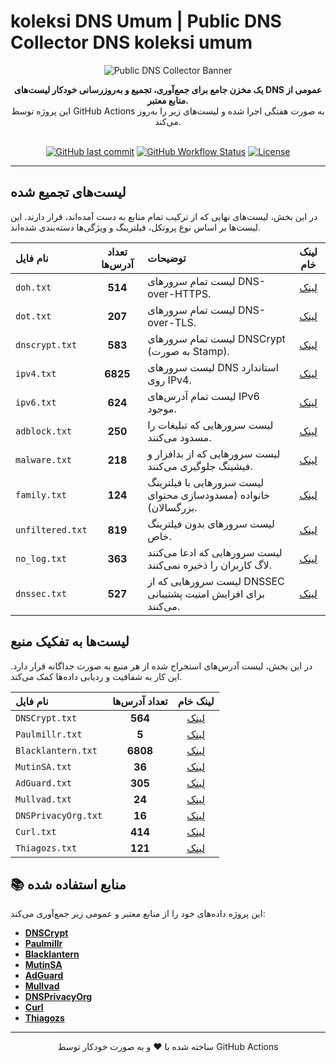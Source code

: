 #  koleksi DNS Umum | Public DNS Collector  DNS  koleksi umum
<p align="center">
  <img src="https://raw.githubusercontent.com/1024-byte/resources/main/banner/Public-DNS-Collector-banner.png" alt="Public DNS Collector Banner">
</p>
<div align="center">

**یک مخزن جامع برای جمع‌آوری، تجمیع و به‌روزرسانی خودکار لیست‌های DNS عمومی از منابع معتبر.**
<br />
این پروژه توسط GitHub Actions به صورت هفتگی اجرا شده و لیست‌های زیر را به‌روز می‌کند.
<br />
<br />

[![GitHub last commit](https://img.shields.io/github/last-commit/10ium/Public-DNS-Collector?style=for-the-badge&logo=github&color=blue)](https://github.com/10ium/Public-DNS-Collector/commits/main)
[![GitHub Workflow Status](https://img.shields.io/github/actions/workflow/status/10ium/Public-DNS-Collector/update-lists.yml?branch=main&style=for-the-badge&logo=githubactions&logoColor=white)](https://github.com/10ium/Public-DNS-Collector/actions)
[![License](https://img.shields.io/github/license/10ium/Public-DNS-Collector?style=for-the-badge&color=brightgreen)](LICENSE)

</div>

---

##  لیست‌های تجمیع شده

در این بخش، لیست‌های نهایی که از ترکیب تمام منابع به دست آمده‌اند، قرار دارند. این لیست‌ها بر اساس نوع پروتکل، فیلترینگ و ویژگی‌ها دسته‌بندی شده‌اند.

| نام فایل | تعداد آدرس‌ها | توضیحات | لینک خام |
| :--- | :---: | :--- | :---: |
| `doh.txt` | **514** | لیست تمام سرورهای DNS-over-HTTPS. | [لینک](https://github.com/10ium/Public-DNS-Collector/raw/main/lists/doh.txt) |
| `dot.txt` | **207** | لیست تمام سرورهای DNS-over-TLS. | [لینک](https://github.com/10ium/Public-DNS-Collector/raw/main/lists/dot.txt) |
| `dnscrypt.txt` | **583** | لیست تمام سرورهای DNSCrypt (به صورت Stamp). | [لینک](https://github.com/10ium/Public-DNS-Collector/raw/main/lists/dnscrypt.txt) |
| `ipv4.txt` | **6825** | لیست سرورهای DNS استاندارد روی IPv4. | [لینک](https://github.com/10ium/Public-DNS-Collector/raw/main/lists/ipv4.txt) |
| `ipv6.txt` | **624** | لیست تمام آدرس‌های IPv6 موجود. | [لینک](https://github.com/10ium/Public-DNS-Collector/raw/main/lists/ipv6.txt) |
| `adblock.txt` | **250** | لیست سرورهایی که تبلیغات را مسدود می‌کنند. | [لینک](https://github.com/10ium/Public-DNS-Collector/raw/main/lists/adblock.txt) |
| `malware.txt` | **218** | لیست سرورهایی که از بدافزار و فیشینگ جلوگیری می‌کنند. | [لینک](https://github.com/10ium/Public-DNS-Collector/raw/main/lists/malware.txt) |
| `family.txt` | **124** | لیست سرورهایی با فیلترینگ خانواده (مسدودسازی محتوای بزرگسالان). | [لینک](https://github.com/10ium/Public-DNS-Collector/raw/main/lists/family.txt) |
| `unfiltered.txt` | **819** | لیست سرورهای بدون فیلترینگ خاص. | [لینک](https://github.com/10ium/Public-DNS-Collector/raw/main/lists/unfiltered.txt) |
| `no_log.txt` | **363** | لیست سرورهایی که ادعا می‌کنند لاگ کاربران را ذخیره نمی‌کنند. | [لینک](https://github.com/10ium/Public-DNS-Collector/raw/main/lists/no_log.txt) |
| `dnssec.txt` | **527** | لیست سرورهایی که از DNSSEC برای افزایش امنیت پشتیبانی می‌کنند. | [لینک](https://github.com/10ium/Public-DNS-Collector/raw/main/lists/dnssec.txt) |

## لیست‌ها به تفکیک منبع

در این بخش، لیست آدرس‌های استخراج شده از هر منبع به صورت جداگانه قرار دارد. این کار به شفافیت و ردیابی داده‌ها کمک می‌کند.

| نام فایل | تعداد آدرس‌ها | لینک خام |
| :--- | :---: | :---: |
| `DNSCrypt.txt` | **564** | [لینک](https://github.com/10ium/Public-DNS-Collector/raw/main/lists/sources/DNSCrypt.txt) |
| `Paulmillr.txt` | **5** | [لینک](https://github.com/10ium/Public-DNS-Collector/raw/main/lists/sources/Paulmillr.txt) |
| `Blacklantern.txt` | **6808** | [لینک](https://github.com/10ium/Public-DNS-Collector/raw/main/lists/sources/Blacklantern.txt) |
| `MutinSA.txt` | **36** | [لینک](https://github.com/10ium/Public-DNS-Collector/raw/main/lists/sources/MutinSA.txt) |
| `AdGuard.txt` | **305** | [لینک](https://github.com/10ium/Public-DNS-Collector/raw/main/lists/sources/AdGuard.txt) |
| `Mullvad.txt` | **24** | [لینک](https://github.com/10ium/Public-DNS-Collector/raw/main/lists/sources/Mullvad.txt) |
| `DNSPrivacyOrg.txt` | **16** | [لینک](https://github.com/10ium/Public-DNS-Collector/raw/main/lists/sources/DNSPrivacyOrg.txt) |
| `Curl.txt` | **414** | [لینک](https://github.com/10ium/Public-DNS-Collector/raw/main/lists/sources/Curl.txt) |
| `Thiagozs.txt` | **121** | [لینک](https://github.com/10ium/Public-DNS-Collector/raw/main/lists/sources/Thiagozs.txt) |

## 📚 منابع استفاده شده

این پروژه داده‌های خود را از منابع معتبر و عمومی زیر جمع‌آوری می‌کند:

- **[DNSCrypt](https://raw.githubusercontent.com/DNSCrypt/dnscrypt-resolvers/refs/heads/master/v3/public-resolvers.md)**
- **[Paulmillr](https://raw.githubusercontent.com/paulmillr/encrypted-dns/refs/heads/master/README.md)**
- **[Blacklantern](https://raw.githubusercontent.com/blacklanternsecurity/public-dns-servers/refs/heads/master/nameservers.txt)**
- **[MutinSA](https://gist.githubusercontent.com/mutin-sa/5dcbd35ee436eb629db7872581093bc5/raw/)**
- **[AdGuard](https://adguard-dns.io/kb/general/dns-providers/)**
- **[Mullvad](https://mullvad.net/en/help/dns-over-https-and-dns-over-tls)**
- **[DNSPrivacyOrg](https://dnsprivacy.org/public_resolvers/)**
- **[Curl](https://raw.githubusercontent.com/wiki/curl/curl/DNS-over-HTTPS.md)**
- **[Thiagozs](https://gist.githubusercontent.com/thiagozs/088fd8f8129ca06df524f6711116ee8f/raw/)**

---
<p align="center">ساخته شده با ❤️ و به صورت خودکار توسط GitHub Actions</p>
